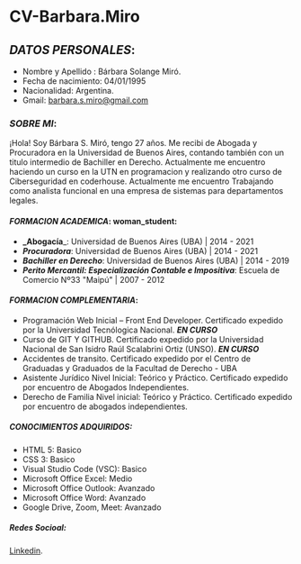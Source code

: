 # CV-Barbara.Miro

## **_DATOS PERSONALES_**: 
- Nombre y Apellido : Bárbara Solange Miró.
- Fecha de nacimiento: 04/01/1995
- Nacionalidad: Argentina.
- Gmail: <barbara.s.miro@gmail.com>

### **_SOBRE MI_**:

¡Hola! Soy Bárbara S. Miró, tengo 27 años. Me recibi de Abogada y Procuradora en la Universidad de Buenos Aires, contando también con un titulo intermedio de Bachiller en Derecho. Actualmente me encuentro haciendo un curso en la UTN en programacion y realizando otro curso de Ciberseguridad en coderhouse.
Actualmente me encuentro Trabajando como analista funcional en una empresa de sistemas para departamentos legales. 


#### **_FORMACION ACADEMICA_**: woman_student:

- **_Abogacía**_:
Universidad de Buenos Aires (UBA) | 2014 - 2021
- **_Procuradora_**:
Universidad de Buenos Aires (UBA) | 2014 - 2021
- **_Bachiller en Derecho_**:
Universidad de Buenos Aires (UBA) | 2014 - 2019
- **_Perito Mercantil: Especialización Contable e Impositiva_**:
Escuela de Comercio Nº33 "Maipú" | 2007 - 2012


#### **_FORMACION COMPLEMENTARIA_**:

- Programación Web Inicial – Front End Developer. Certificado expedido por la Universidad Tecnólogica Nacional. **_EN CURSO_** 
- Curso de GIT Y GITHUB. Certificado expedido por la Universidad Nacional de San Isidro Raúl Scalabrini Ortiz (UNSO). **_EN CURSO_**
- Accidentes de transito. Certificado expedido por el Centro de Graduadas y Graduados de la Facultad de Derecho - UBA
- Asistente Jurídico Nivel Inicial: Teórico y Práctico. Certificado expedido por encuentro de Abogados Independientes.
- Derecho de Familia Nivel inicial: Teórico y Práctico. Certificado expedido por encuentro de abogados independientes.


##### **_CONOCIMIENTOS ADQUIRIDOS_**:

- HTML 5: Basico 
- CSS 3: Basico 
- Visual Studio Code (VSC): Basico
- Microsoft Office Excel: Medio
- Microsoft Office Outlook: Avanzado
- Microsoft Office Word: Avanzado
- Google Drive, Zoom, Meet: Avanzado


##### **_Redes Socioal_**:
[Linkedin](https://www.linkedin.com/in/b%C3%A1rbara-mir%C3%B3/).
